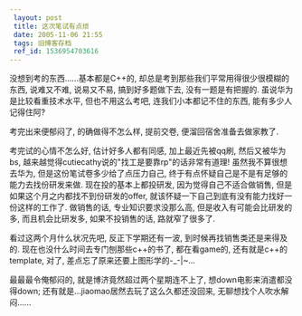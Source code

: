 ```yaml
---
 layout: post
 title: 这次笔试有点烦
 date: 2005-11-06 21:55
 tags: 旧博客存档
 ref_id: 1536954703616
---
```

没想到考的东西......基本都是C++的, 却总是考到那些我们平常用得很少很模糊的东西, 说难又不难, 说易又不易, 搞到好多题做下去,
没有一题是有把握的. 虽说华为是比较看重技术水平, 但也不用这么考吧, 连我们小本都记不住的东西, 能有多少人记得住阿?



考完出来便郁闷了, 的确做得不怎么样, 提前交卷, 便溜回宿舍准备去做家教了.



考完试的心情不怎么好, 估计好多人都有同感, 加上最近先被qq刷, 然后又被华为bs, 越来越觉得cutiecathy说的"找工是要靠rp"的话非常有道理!
虽然我不算很想去华为, 但是这份笔试卷多少给了点压力自己, 终于有点怀疑自己是不是有足够的能力去找份研发来做. 现在投的基本上都投研发,
因为觉得自己不适合做销售, 但是如果这个月之内都找不到份研发的offer, 就该怀疑一下自己到底有没有能力找好一份这样的工作了. 做销售的话,
专业知识要求没那么高, 但是收入有可能会比研发的多, 而且机会比研发多, 如果不投销售的话, 路就窄了很多了.



看过这两个月什么状况先吧, 反正下学期还有一波, 到时候再找销售类还是来得及的. 现在也没什么时间去专门刨那些c++的书了, 都在看game的,
还有就是c++的template, 对了, 差点忘了原来还要上图形学的-_-|~...



最最最令俺郁闷的, 就是博济竟然超过两个星期连不上了, 想down电影来消遣都没得down; 还有就是...jiaomao居然去玩了这么久都还没回来,
无聊想找个人吹水解闷......

